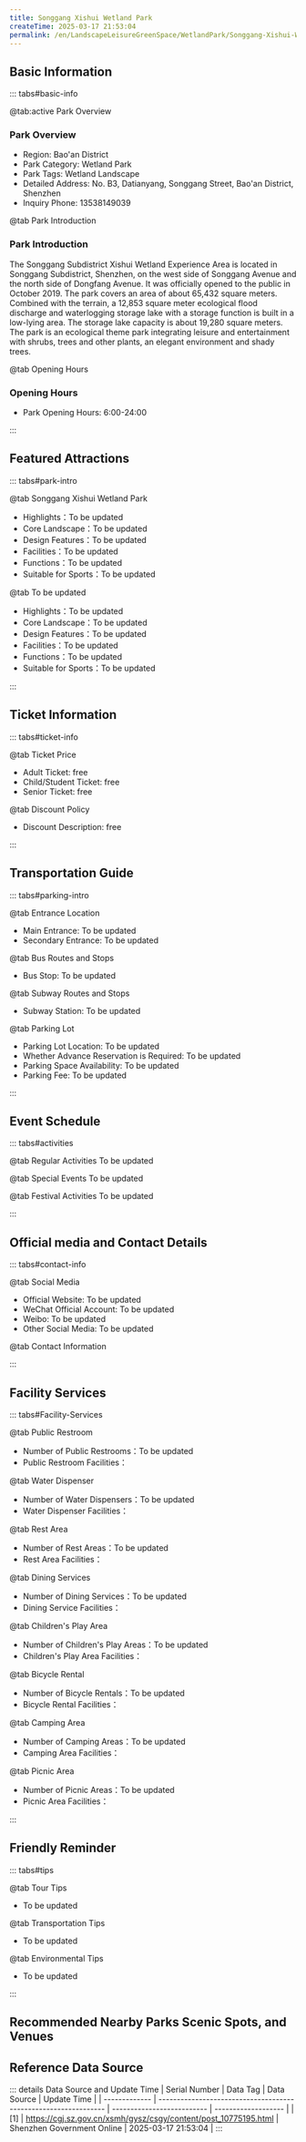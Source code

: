 ```yaml
---
title: Songgang Xishui Wetland Park
createTime: 2025-03-17 21:53:04
permalink: /en/LandscapeLeisureGreenSpace/WetlandPark/Songgang-Xishui-Wetland-Park/
---
```



<script setup>
import ImageSwiper from '/.vuepress/theme/components/ImageSwiper.vue'
// 轮播图数据
const swiperItems = [
    {
                link: 'https://cgj.sz.gov.cn/img/4/4005/4005936/10775195.png',
                title: 'Songgang Xishui Wetland Park',
                description: '',
                author: 'Shenzhen Government Online',
                date: '2025/03/17'
                },
  {
                link: 'https://cgj.sz.gov.cn/img/4/4005/4005936/10775195.png',
                title: 'Songgang Xishui Wetland Park',
                description: '',
                author: 'Shenzhen Government Online',
                date: '2025/03/17'
                }
]
// 配置项
const swiperConfig = {
  height: 500,
  showInfo: true
}
</script>
<!-- 轮播图组件 -->
<ImageSwiper :items="swiperItems" :config="swiperConfig" />



## Basic Information

::: tabs#basic-info

@tab:active Park Overview
### Park Overview
- Region: Bao'an District
- Park Category: Wetland Park
- Park Tags: Wetland Landscape
- Detailed Address: No. B3, Datianyang, Songgang Street, Bao'an District, Shenzhen
- Inquiry Phone: 13538149039

@tab Park Introduction
### Park Introduction
 The Songgang Subdistrict Xishui Wetland Experience Area is located in Songgang Subdistrict, Shenzhen, on the west side of Songgang Avenue and the north side of Dongfang Avenue. It was officially opened to the public in October 2019. The park covers an area of about 65,432 square meters. Combined with the terrain, a 12,853 square meter ecological flood discharge and waterlogging storage lake with a storage function is built in a low-lying area. The storage lake capacity is about 19,280 square meters. The park is an ecological theme park integrating leisure and entertainment with shrubs, trees and other plants, an elegant environment and shady trees.

@tab Opening Hours
### Opening Hours
- Park Opening Hours: 6:00-24:00

:::

## Featured Attractions

::: tabs#park-intro

@tab Songgang Xishui Wetland Park
<ImageCard
image="https://cgj.sz.gov.cn/images/index20230710_1.png"
    title="Songgang Xishui Wetland Park"
    description="The total area of Songgang Xishui Wetland is 65,432 square meters. There are wooden bridges, running tracks, lakes and wide areas in the park for outdoor activities, which are convenient for tourists and citizens to have fun, relax and play. The park is mainly composed of trees and shrubs. It is the main habitat of wetland vegetation and the park is mainly for maintaining the wetland ecological environment."
    date=""
    author="Shenzhen Government Online"
/>


- Highlights：To be updated
- Core Landscape：To be updated
- Design Features：To be updated
- Facilities：To be updated
- Functions：To be updated
- Suitable for Sports：To be updated

@tab To be updated
<ImageCard
image="https://cgj.sz.gov.cn/images/index20230710_1.png"
    title="Songgang Xishui Wetland Park"
    description="The total area of Songgang Xishui Wetland is 65,432 square meters. There are wooden bridges, running tracks, lakes and wide areas in the park for outdoor activities, which are convenient for tourists and citizens to have fun, relax and play. The park is mainly composed of trees and shrubs. It is the main habitat of wetland vegetation and the park is mainly for maintaining the wetland ecological environment."
    date=""
    author="Shenzhen Government Online"
/>


- Highlights：To be updated
- Core Landscape：To be updated
- Design Features：To be updated
- Facilities：To be updated
- Functions：To be updated
- Suitable for Sports：To be updated

:::

## Ticket Information

::: tabs#ticket-info

@tab Ticket Price
- Adult Ticket: free
- Child/Student Ticket: free
- Senior Ticket: free

@tab Discount Policy
- Discount Description: free

:::

## Transportation Guide

::: tabs#parking-intro

@tab Entrance Location
- Main Entrance: To be updated
- Secondary Entrance: To be updated

@tab Bus Routes and Stops
- Bus Stop: To be updated

@tab Subway Routes and Stops
- Subway Station: To be updated

@tab Parking Lot
- Parking Lot Location: To be updated
- Whether Advance Reservation is Required: To be updated
- Parking Space Availability: To be updated
- Parking Fee: To be updated

:::

## Event Schedule

::: tabs#activities

@tab Regular Activities
To be updated

@tab Special Events
To be updated

@tab Festival Activities
To be updated

:::

## Official media and Contact Details

::: tabs#contact-info

@tab Social Media
- Official Website: To be updated
- WeChat Official Account: To be updated
- Weibo: To be updated
- Other Social Media: To be updated

@tab Contact Information

:::

## Facility Services

::: tabs#Facility-Services

@tab Public Restroom
- Number of Public Restrooms：To be updated
- Public Restroom Facilities：

@tab Water Dispenser
- Number of Water Dispensers：To be updated
- Water Dispenser Facilities：

@tab Rest Area
- Number of Rest Areas：To be updated
- Rest Area Facilities：

@tab Dining Services
- Number of Dining Services：To be updated
- Dining Service Facilities：

@tab Children's Play Area
- Number of Children's Play Areas：To be updated
- Children's Play Area Facilities：

@tab Bicycle Rental
- Number of Bicycle Rentals：To be updated
- Bicycle Rental Facilities：

@tab Camping Area
- Number of Camping Areas：To be updated
- Camping Area Facilities：

@tab Picnic Area
- Number of Picnic Areas：To be updated
- Picnic Area Facilities：

:::

## Friendly Reminder

::: tabs#tips

@tab Tour Tips
- To be updated

@tab Transportation Tips
- To be updated

@tab Environmental Tips
- To be updated

:::

## Recommended Nearby Parks Scenic Spots, and Venues

<CardGrid>
  <ImageCard
        image="https://cgj.sz.gov.cn/img/4/4005/4005985/10775328.jpg"
        title="Performing Arts Park"
        description="The Performing Arts Park is located in the Guiwan area of Qianhai, covering an area of 139,000 square meters. It is adjacent to Dachan Bay in the west, Shuangji"
        href="/en/ComprehensivePark/Performing-Arts-Park/"
        author="Shenzhen Government Online"
        date="2025/01/02"
      />
      <ImageCard
        image="https://cgj.sz.gov.cn/img/4/4005/4005985/10775328.jpg"
        title="Performing Arts Park"
        description="The Performing Arts Park is located in the Guiwan area of Qianhai, covering an area of 139,000 square meters. It is adjacent to Dachan Bay in the west, Shuangji"
        href="/en/ComprehensivePark/Performing-Arts-Park/"
        author="Shenzhen Government Online"
        date="2025/01/02"
      />
    </CardGrid>


## Reference Data Source

::: details Data Source and Update Time
| Serial Number | Data Tag                                                        | Data Source                | Update Time         |
| ------------- | --------------------------------------------------------------- | -------------------------- | ------------------- |
| [1]           | https://cgj.sz.gov.cn/xsmh/gysz/csgy/content/post_10775195.html | Shenzhen Government Online | 2025-03-17 21:53:04 |
:::

